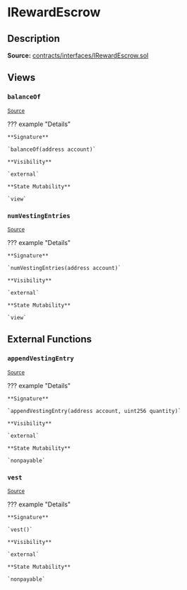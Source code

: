 # IRewardEscrow

## Description

**Source:** [contracts/interfaces/IRewardEscrow.sol](https://github.com/Synthetixio/synthetix/tree/v2.21.15/contracts/interfaces/IRewardEscrow.sol)

## Views

### `balanceOf`

<sub>[Source](https://github.com/Synthetixio/synthetix/tree/v2.21.15/contracts/interfaces/IRewardEscrow.sol#L6)</sub>

??? example "Details"

    **Signature**

    `balanceOf(address account)`

    **Visibility**

    `external`

    **State Mutability**

    `view`

### `numVestingEntries`

<sub>[Source](https://github.com/Synthetixio/synthetix/tree/v2.21.15/contracts/interfaces/IRewardEscrow.sol#L8)</sub>

??? example "Details"

    **Signature**

    `numVestingEntries(address account)`

    **Visibility**

    `external`

    **State Mutability**

    `view`

## External Functions

### `appendVestingEntry`

<sub>[Source](https://github.com/Synthetixio/synthetix/tree/v2.21.15/contracts/interfaces/IRewardEscrow.sol#L11)</sub>

??? example "Details"

    **Signature**

    `appendVestingEntry(address account, uint256 quantity)`

    **Visibility**

    `external`

    **State Mutability**

    `nonpayable`

### `vest`

<sub>[Source](https://github.com/Synthetixio/synthetix/tree/v2.21.15/contracts/interfaces/IRewardEscrow.sol#L13)</sub>

??? example "Details"

    **Signature**

    `vest()`

    **Visibility**

    `external`

    **State Mutability**

    `nonpayable`
